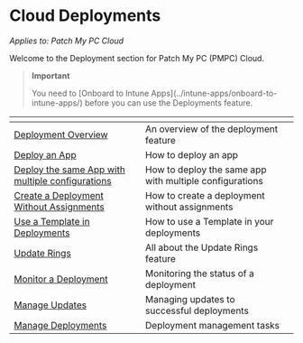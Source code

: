 # Cloud Deployments

_Applies to: Patch My PC Cloud_

Welcome to the Deployment section for Patch My PC (PMPC) Cloud.

> **Important**
>
> You need to \[Onboard to Intune Apps]\(../intune-apps/onboard-to-intune-apps/) before you can use the Deployments feature.

<table data-view="cards"><thead><tr><th></th><th></th><th></th></tr></thead><tbody><tr><td><a href="overview-of-cloud-deployments.md">Deployment Overview</a></td><td>An overview of the deployment feature</td><td></td></tr><tr><td><a href="deploying-an-app-using-cloud/">Deploy an App</a></td><td>How to deploy an app</td><td></td></tr><tr><td><a href="deploy-the-same-app-with-cloud-using-multiple-configurations.md">Deploy the same App with multiple configurations</a></td><td>How to deploy the same app with multiple configurations</td><td></td></tr><tr><td><a href="create-a-cloud-deployment-without-assignments.md">Create a Deployment Without Assignments</a></td><td>How to create a deployment without assignments</td><td></td></tr><tr><td><a href="use-a-template-in-cloud-deployments.md">Use a Template in Deployments</a></td><td>How to use a Template in your deployments</td><td></td></tr><tr><td><a href="cloud-update-rings/">Update Rings</a></td><td>All about the Update Rings feature</td><td></td></tr><tr><td><a href="monitor-a-cloud-deployment.md">Monitor a Deployment</a></td><td>Monitoring the status of a deployment</td><td></td></tr><tr><td><a href="manage-updates-in-cloud/">Manage Updates</a></td><td>Managing updates to successful deployments</td><td></td></tr><tr><td><a href="manage-cloud-deployments/">Manage Deployments</a></td><td>Deployment management tasks</td><td></td></tr></tbody></table>
